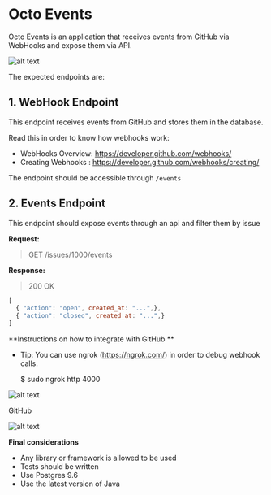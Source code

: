 # Octo Events

Octo Events is an application that receives events from GitHub via WebHooks and expose them via API.


![alt text](imgs/octo_events.png)

The expected endpoints are:

## 1. WebHook Endpoint

This endpoint receives events from GitHub and stores them in the database.

Read this in order to know how webhooks work:

* WebHooks Overview: https://developer.github.com/webhooks/ 
* Creating Webhooks : https://developer.github.com/webhooks/creating/

The endpoint should be accessible through `/events`

## 2. Events Endpoint  

This endpoint should expose events through an api and filter them by issue

**Request:**

> GET /issues/1000/events

**Response:**

> 200 OK
```javascript
[ 
  { "action": "open", created_at: "...",}, 
  { "action": "closed", created_at: "...",} 
]
```

**Instructions on how to integrate with GitHub **

* Tip: You can use ngrok (https://ngrok.com/) in order to debug webhook calls. 

   $ sudo ngrok http 4000 

![alt text](imgs/ngrok.png)

   GitHub

![alt text](imgs/add_webhook.png)
 
**Final considerations**

* Any library or framework is allowed to be used
* Tests should be written
* Use Postgres 9.6
* Use the latest version of Java
